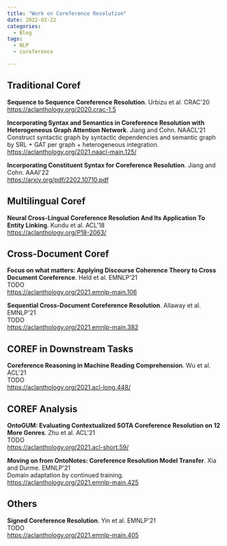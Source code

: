 ```yaml
---
title: "Work on Coreference Resolution"
date: 2022-02-22
categories:
  - Blog 
tags:
  - NLP
  - coreference

---
```


## Traditional Coref

**Sequence to Sequence Coreference Resolution**. Urbizu et al. CRAC'20\
<https://aclanthology.org/2020.crac-1.5>

**Incorporating Syntax and Semantics in Coreference Resolution with Heterogeneous Graph Attention Network**. Jiang and Cohn.
NAACL'21\
Construct syntactic graph by syntactic dependencies and semantic graph by SRL + GAT per graph + heterogeneous
integration.\
<https://aclanthology.org/2021.naacl-main.125/>

**Incorporating Constituent Syntax for Coreference Resolution**. Jiang and Cohn. AAAI'22\
<https://arxiv.org/pdf/2202.10710.pdf>

## Multilingual Coref

**Neural Cross-Lingual Coreference Resolution And Its Application To Entity Linking**. Kundu et al. ACL'18\
<https://aclanthology.org/P18-2063/>

## Cross-Document Coref

**Focus on what matters: Applying Discourse Coherence Theory to Cross Document Coreference**. Held et al. EMNLP'21\
TODO\
<https://aclanthology.org/2021.emnlp-main.106>

**Sequential Cross-Document Coreference Resolution**. Allaway et al. EMNLP'21\
TODO\
<https://aclanthology.org/2021.emnlp-main.382>

## COREF in Downstream Tasks

**Coreference Reasoning in Machine Reading Comprehension**. Wu et al. ACL'21\
TODO\
<https://aclanthology.org/2021.acl-long.448/>

## COREF Analysis

**OntoGUM: Evaluating Contextualized SOTA Coreference Resolution on 12 More Genres**. Zhu et al. ACL'21\
TODO\
<https://aclanthology.org/2021.acl-short.59/>

**Moving on from OntoNotes: Coreference Resolution Model Transfer**. Xia and Durme. EMNLP'21\
Domain adaptation by continued training.\
<https://aclanthology.org/2021.emnlp-main.425>

## Others

**Signed Coreference Resolution**. Yin et al. EMNLP'21\
TODO\
<https://aclanthology.org/2021.emnlp-main.405>
